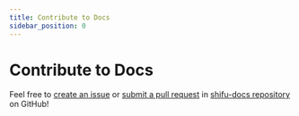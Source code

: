 ```yaml
---
title: Contribute to Docs
sidebar_position: 0
---
```


# Contribute to Docs

Feel free to [create an issue](https://github.com/Edgenesis/shifu-docs-docusaurus/issues/new/choose) or [submit a pull request](https://github.com/Edgenesis/shifu-docs-docusaurus/compare) in [shifu-docs repository](https://github.com/Edgenesis/shifu-docs-docusaurus) on GitHub!
